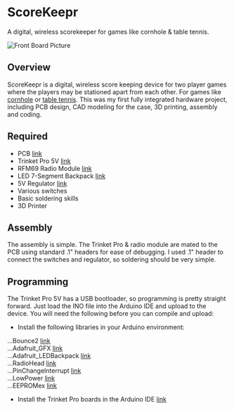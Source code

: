 # ScoreKeepr
A digital, wireless scorekeeper for games like cornhole & table tennis.

![Front Board Picture](https://github.com/jgennari/ScoreKeepr/blob/master/board/front.png?raw=true)

## Overview
ScoreKeepr is a digital, wireless score keeping device for two player games where the players may be stationed apart from each other. For games like [cornhole](https://en.wikipedia.org/wiki/Cornhole) or [table tennis](https://en.wikipedia.org/wiki/Table_tennis). This was my first fully integrated hardware project, including PCB design, CAD modeling for the case, 3D printing, assembly and coding.

## Required
* PCB [link](https://oshpark.com/shared_projects/CAZ9tcIK)
* Trinket Pro 5V [link](https://www.adafruit.com/product/2000)
* RFM69 Radio Module [link](https://www.adafruit.com/product/3070)
* LED 7-Segment Backpack [link](https://www.adafruit.com/product/1268)
* 5V Regulator [link](https://www.pololu.com/product/2119)
* Various switches
* Basic soldering skills
* 3D Printer

## Assembly
The assembly is simple. The Trinket Pro & radio module are mated to the PCB using standard .1" headers for ease of debugging. I used .1" header to connect the switches and regulator, so soldering should be very simple.

## Programming
The Trinket Pro 5V has a USB bootloader, so programming is pretty straight forward. Just load the INO file into the Arduino IDE and upload to the device. You will need the following before you can compile and upload:

* Install the following libraries in your Arduino environment:

...Bounce2 [link](https://github.com/thomasfredericks/Bounce2)  
...Adafruit_GFX [link](https://github.com/adafruit/Adafruit-GFX-Library)  
...Adafruit_LEDBackpack [link](https://github.com/adafruit/Adafruit_LED_Backpack)  
...RadioHead [link](http://www.airspayce.com/mikem/arduino/RadioHead/)  
...PinChangeInterrupt [link](https://github.com/NicoHood/PinChangeInterrupt)  
...LowPower [link](https://github.com/rocketscream/Low-Power)  
...EEPROMex [link](https://github.com/thijse/Arduino-EEPROMEx)  
* Install the Trinket Pro boards in the Arduino IDE [link](https://learn.adafruit.com/introducing-pro-trinket/setting-up-arduino-ide)